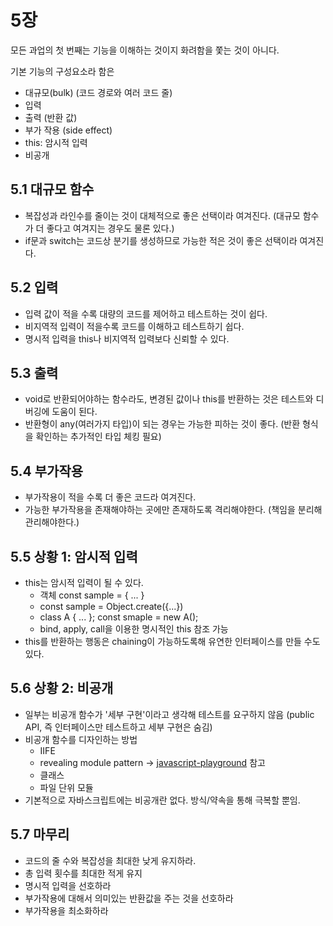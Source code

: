 # 5장

모든 과업의 첫 번째는 기능을 이해하는 것이지 화려함을 쫓는 것이 아니다.

기본 기능의 구성요소라 함은

- 대규모(bulk) (코드 경로와 여러 코드 줄)
- 입력
- 출력 (반환 값)
- 부가 작용 (side effect)
- this: 암시적 입력
- 비공개

## 5.1 대규모 함수

- 복잡성과 라인수를 줄이는 것이 대체적으로 좋은 선택이라 여겨진다. (대규모 함수가 더 좋다고 여겨지는 경우도 물론 있다.)
- if문과 switch는 코드상 분기를 생성하므로 가능한 적은 것이 좋은 선택이라 여겨진다.

## 5.2 입력

- 입력 값이 적을 수록 대량의 코드를 제어하고 테스트하는 것이 쉽다.
- 비지역적 입력이 적을수록 코드를 이해하고 테스트하기 쉽다.
- 명시적 입력을 this나 비지역적 입력보다 신뢰할 수 있다.

## 5.3 출력

- void로 반환되어야하는 함수라도, 변경된 값이나 this를 반환하는 것은 테스트와 디버깅에 도움이 된다.
- 반환형이 any(여러가지 타입)이 되는 경우는 가능한 피하는 것이 좋다. (반환 형식을 확인하는 추가적인 타입 체킹 필요)

## 5.4 부가작용

- 부가작용이 적을 수록 더 좋은 코드라 여겨진다.
- 가능한 부가작용을 존재해야하는 곳에만 존재하도록 격리해야한다. (책임을 분리해 관리해야한다.)

## 5.5 상황 1: 암시적 입력

- this는 암시적 입력이 될 수 있다.
  - 객체 const sample = { ... }
  - const sample = Object.create({...})
  - class A { ... }; const smaple = new A();
  - bind, apply, call을 이용한 명시적인 this 참조 가능
- this를 반환하는 행동은 chaining이 가능하도록해 유연한 인터페이스를 만들 수도 있다.

## 5.6 상황 2: 비공개

- 일부는 비공개 함수가 '세부 구현'이라고 생각해 테스트를 요구하지 않음 (public API, 즉 인터페이스만 테스트하고 세부 구현은 숨김)
- 비공개 함수를 디자인하는 방법
  - IIFE
  - revealing module pattern -> [javascript-playground](https://github.com/letsget23/javascript-playground) 참고
  - 클래스
  - 파일 단위 모듈
- 기본적으로 자바스크립트에는 비공개란 없다. 방식/약속을 통해 극복할 뿐임.

## 5.7 마무리

- 코드의 줄 수와 복잡성을 최대한 낮게 유지하라.
- 총 입력 횟수를 최대한 적게 유지
- 명시적 입력을 선호하라
- 부가작용에 대해서 의미있는 반환값을 주는 것을 선호하라
- 부가작용을 최소화하라

